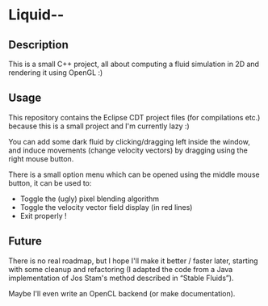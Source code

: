 Liquid--
========

Description
-----------

This is a small C++ project, all about computing a fluid simulation in 2D and
rendering it using OpenGL :)


Usage
-----

This repository contains the Eclipse CDT project files (for compilations etc.)
because this is a small project and I'm currently lazy :)

You can add some dark fluid by clicking/dragging left inside the window, and
induce movements (change velocity vectors) by dragging using the right mouse
button.

There is a small option menu which can be opened using the middle mouse button,
it can be used to:

-   Toggle the (ugly) pixel blending algorithm
-   Toggle the velocity vector field display (in red lines)
-   Exit properly !

Future
------

There is no real roadmap, but I hope I'll make it better / faster later,
starting with some cleanup and refactoring (I adapted the code from a Java
implementation of Jos Stam's method described in “Stable Fluids”).

Maybe I'll even write an OpenCL backend (or make documentation).
